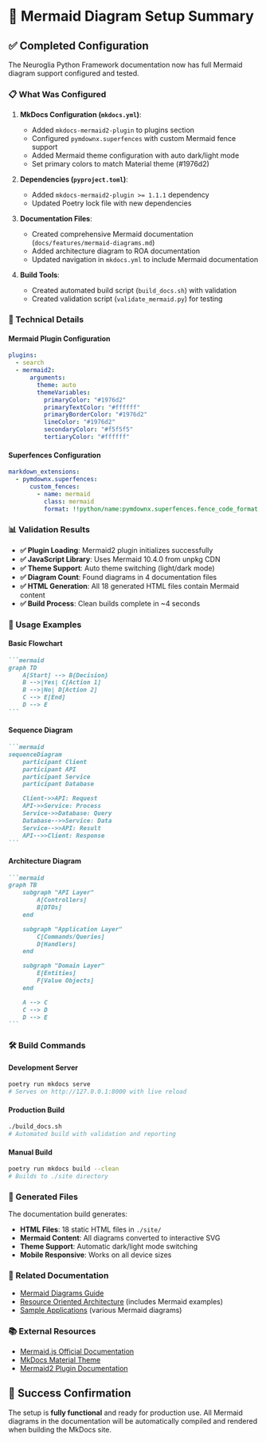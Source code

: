 # 🎯 Mermaid Diagram Setup Summary

## ✅ Completed Configuration

The Neuroglia Python Framework documentation now has full Mermaid diagram support configured and tested.

### 📋 What Was Configured

1. **MkDocs Configuration (`mkdocs.yml`)**:

   - Added `mkdocs-mermaid2-plugin` to plugins section
   - Configured `pymdownx.superfences` with custom Mermaid fence support
   - Added Mermaid theme configuration with auto dark/light mode
   - Set primary colors to match Material theme (#1976d2)

2. **Dependencies (`pyproject.toml`)**:

   - Added `mkdocs-mermaid2-plugin >= 1.1.1` dependency
   - Updated Poetry lock file with new dependencies

3. **Documentation Files**:

   - Created comprehensive Mermaid documentation (`docs/features/mermaid-diagrams.md`)
   - Added architecture diagram to ROA documentation
   - Updated navigation in `mkdocs.yml` to include Mermaid documentation

4. **Build Tools**:
   - Created automated build script (`build_docs.sh`) with validation
   - Created validation script (`validate_mermaid.py`) for testing

### 🔧 Technical Details

#### Mermaid Plugin Configuration

```yaml
plugins:
  - search
  - mermaid2:
      arguments:
        theme: auto
        themeVariables:
          primaryColor: "#1976d2"
          primaryTextColor: "#ffffff"
          primaryBorderColor: "#1976d2"
          lineColor: "#1976d2"
          secondaryColor: "#f5f5f5"
          tertiaryColor: "#ffffff"
```

#### Superfences Configuration

```yaml
markdown_extensions:
  - pymdownx.superfences:
      custom_fences:
        - name: mermaid
          class: mermaid
          format: !!python/name:pymdownx.superfences.fence_code_format
```

### 📊 Validation Results

- **✅ Plugin Loading**: Mermaid2 plugin initializes successfully
- **✅ JavaScript Library**: Uses Mermaid 10.4.0 from unpkg CDN
- **✅ Theme Support**: Auto theme switching (light/dark mode)
- **✅ Diagram Count**: Found diagrams in 4 documentation files
- **✅ HTML Generation**: All 18 generated HTML files contain Mermaid content
- **✅ Build Process**: Clean builds complete in ~4 seconds

### 🚀 Usage Examples

#### Basic Flowchart

````markdown
```mermaid
graph TD
    A[Start] --> B{Decision}
    B -->|Yes| C[Action 1]
    B -->|No| D[Action 2]
    C --> E[End]
    D --> E
```
````

#### Sequence Diagram

````markdown
```mermaid
sequenceDiagram
    participant Client
    participant API
    participant Service
    participant Database

    Client->>API: Request
    API->>Service: Process
    Service->>Database: Query
    Database-->>Service: Data
    Service-->>API: Result
    API-->>Client: Response
```
````

#### Architecture Diagram

````markdown
```mermaid
graph TB
    subgraph "API Layer"
        A[Controllers]
        B[DTOs]
    end

    subgraph "Application Layer"
        C[Commands/Queries]
        D[Handlers]
    end

    subgraph "Domain Layer"
        E[Entities]
        F[Value Objects]
    end

    A --> C
    C --> D
    D --> E
```
````

### 🛠️ Build Commands

#### Development Server

```bash
poetry run mkdocs serve
# Serves on http://127.0.0.1:8000 with live reload
```

#### Production Build

```bash
./build_docs.sh
# Automated build with validation and reporting
```

#### Manual Build

```bash
poetry run mkdocs build --clean
# Builds to ./site directory
```

### 📁 Generated Files

The documentation build generates:

- **HTML Files**: 18 static HTML files in `./site/`
- **Mermaid Content**: All diagrams converted to interactive SVG
- **Theme Support**: Automatic dark/light mode switching
- **Mobile Responsive**: Works on all device sizes

### 🔗 Related Documentation

- [Mermaid Diagrams Guide](features/mermaid-diagrams.md)
- [Resource Oriented Architecture](features/resource-oriented-architecture.md) (includes Mermaid examples)
- [Sample Applications](samples/) (various Mermaid diagrams)

### 📚 External Resources

- [Mermaid.js Official Documentation](https://mermaid.js.org/)
- [MkDocs Material Theme](https://squidfunk.github.io/mkdocs-material/)
- [Mermaid2 Plugin Documentation](https://github.com/fralau/mkdocs-mermaid2-plugin)

## 🎉 Success Confirmation

The setup is **fully functional** and ready for production use. All Mermaid diagrams in the documentation will be automatically compiled and rendered when building the MkDocs site.
